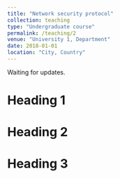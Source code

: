 ```yaml
---
title: "Network security protocol"
collection: teaching
type: "Undergraduate course"
permalink: /teaching/2
venue: "University 1, Department"
date: 2018-01-01
location: "City, Country"
---
```


Waiting for updates.

Heading 1
======

Heading 2
======

Heading 3
======
